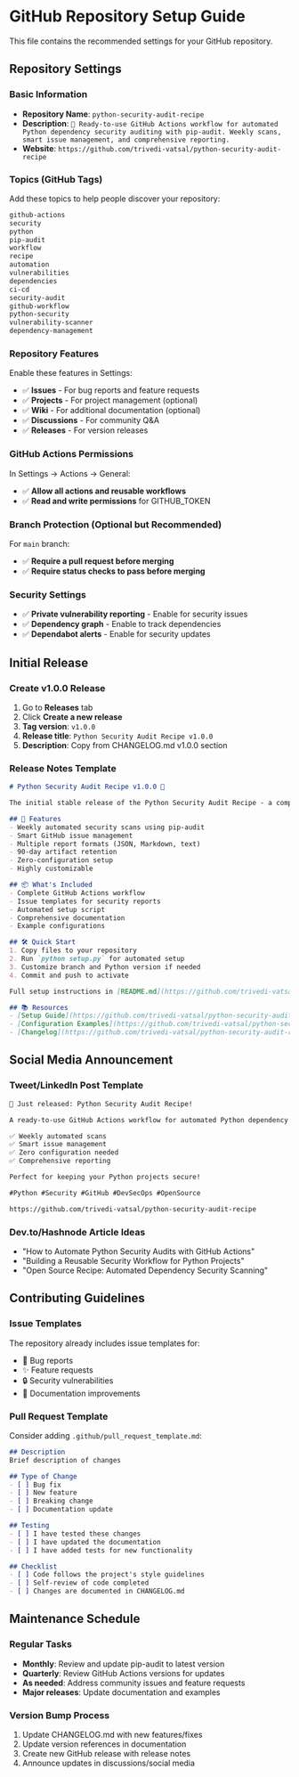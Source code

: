 # GitHub Repository Setup Guide

This file contains the recommended settings for your GitHub repository.

## Repository Settings

### Basic Information

- **Repository Name**: `python-security-audit-recipe`
- **Description**: `🔐 Ready-to-use GitHub Actions workflow for automated Python dependency security auditing with pip-audit. Weekly scans, smart issue management, and comprehensive reporting.`
- **Website**: `https://github.com/trivedi-vatsal/python-security-audit-recipe`

### Topics (GitHub Tags)

Add these topics to help people discover your repository:

```markdown
github-actions
security
python
pip-audit
workflow
recipe
automation
vulnerabilities
dependencies
ci-cd
security-audit
github-workflow
python-security
vulnerability-scanner
dependency-management
```

### Repository Features

Enable these features in Settings:

- ✅ **Issues** - For bug reports and feature requests
- ✅ **Projects** - For project management (optional)
- ✅ **Wiki** - For additional documentation (optional)
- ✅ **Discussions** - For community Q&A
- ✅ **Releases** - For version releases

### GitHub Actions Permissions

In Settings → Actions → General:

- ✅ **Allow all actions and reusable workflows**
- ✅ **Read and write permissions** for GITHUB_TOKEN

### Branch Protection (Optional but Recommended)

For `main` branch:

- ✅ **Require a pull request before merging**
- ✅ **Require status checks to pass before merging**

### Security Settings

- ✅ **Private vulnerability reporting** - Enable for security issues
- ✅ **Dependency graph** - Enable to track dependencies
- ✅ **Dependabot alerts** - Enable for security updates

## Initial Release

### Create v1.0.0 Release

1. Go to **Releases** tab
2. Click **Create a new release**
3. **Tag version**: `v1.0.0`
4. **Release title**: `Python Security Audit Recipe v1.0.0`
5. **Description**: Copy from CHANGELOG.md v1.0.0 section

### Release Notes Template

```markdown
# Python Security Audit Recipe v1.0.0 🎉

The initial stable release of the Python Security Audit Recipe - a complete GitHub Actions workflow for automated Python dependency security auditing.

## 🚀 Features
- Weekly automated security scans using pip-audit
- Smart GitHub issue management
- Multiple report formats (JSON, Markdown, text)
- 90-day artifact retention
- Zero-configuration setup
- Highly customizable

## 📦 What's Included
- Complete GitHub Actions workflow
- Issue templates for security reports
- Automated setup script
- Comprehensive documentation
- Example configurations

## 🛠️ Quick Start
1. Copy files to your repository
2. Run `python setup.py` for automated setup
3. Customize branch and Python version if needed
4. Commit and push to activate

Full setup instructions in [README.md](https://github.com/trivedi-vatsal/python-security-audit-recipe/blob/main/README.md)

## 📚 Resources
- [Setup Guide](https://github.com/trivedi-vatsal/python-security-audit-recipe/blob/main/README.md)
- [Configuration Examples](https://github.com/trivedi-vatsal/python-security-audit-recipe/tree/main/examples)
- [Changelog](https://github.com/trivedi-vatsal/python-security-audit-recipe/blob/main/CHANGELOG.md)
```

## Social Media Announcement

### Tweet/LinkedIn Post Template

```markdown
🔐 Just released: Python Security Audit Recipe!

A ready-to-use GitHub Actions workflow for automated Python dependency security auditing with pip-audit.

✅ Weekly automated scans
✅ Smart issue management  
✅ Zero configuration needed
✅ Comprehensive reporting

Perfect for keeping your Python projects secure! 

#Python #Security #GitHub #DevSecOps #OpenSource

https://github.com/trivedi-vatsal/python-security-audit-recipe
```

### Dev.to/Hashnode Article Ideas

- "How to Automate Python Security Audits with GitHub Actions"
- "Building a Reusable Security Workflow for Python Projects"
- "Open Source Recipe: Automated Dependency Security Scanning"

## Contributing Guidelines

### Issue Templates

The repository already includes issue templates for:

- 🐛 Bug reports
- ✨ Feature requests  
- 🔒 Security vulnerabilities
- 📖 Documentation improvements

### Pull Request Template

Consider adding `.github/pull_request_template.md`:

```markdown
## Description
Brief description of changes

## Type of Change
- [ ] Bug fix
- [ ] New feature
- [ ] Breaking change
- [ ] Documentation update

## Testing
- [ ] I have tested these changes
- [ ] I have updated the documentation
- [ ] I have added tests for new functionality

## Checklist
- [ ] Code follows the project's style guidelines
- [ ] Self-review of code completed
- [ ] Changes are documented in CHANGELOG.md
```

## Maintenance Schedule

### Regular Tasks

- **Monthly**: Review and update pip-audit to latest version
- **Quarterly**: Review GitHub Actions versions for updates
- **As needed**: Address community issues and feature requests
- **Major releases**: Update documentation and examples

### Version Bump Process

1. Update CHANGELOG.md with new features/fixes
2. Update version references in documentation
3. Create new GitHub release with release notes
4. Announce updates in discussions/social media
